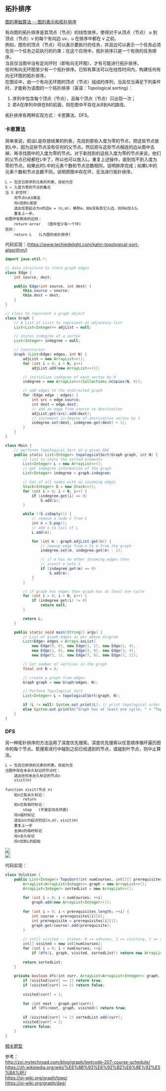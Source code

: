 ## 拓扑排序
  
[图的基础算法 -- 图的表示和拓扑排序](https://www.youtube.com/watch?v=B5hxqxBL2d)  
  
有向图的拓扑排序是其顶点（节点）的线性排序，使得对于从顶点（节点） u 到顶点（节点）v 的每个有向边 uv，u 在排序中都在 v 之前。  
例如，图形的顶点（节点）可以表示要执行的任务，并且边可以表示一个任务必须在另一个任务之前执行的约束；在这个应用中，拓扑排序只是一个有效的任务顺序。  
当且仅当图中没有定向环时（即有向无环图），才有可能进行拓扑排序。  
任何有向无环图至少有一个拓扑排序。已知有算法可以在线性时间内，构建任何有向无环图的拓扑排序。  
在图论中，由一个有向无环图的顶点（节点）组成的序列，当且仅当满足下列条件时，才能称为该图的一个拓扑排序（英语：Topological sorting）：  
1. 序列中包含每个顶点（节点），且每个顶点（节点）只出现一次；
2. 若A在序列中排在B的前面，则在图中不存在从B到A的路径。  
  
拓扑排序有两种实现方式：卡恩算法、DFS。  
  
### 卡恩算法
简单来说，假设L是存放结果的列表，先找到那些入度为零的节点，把这些节点放到L中，因为这些节点没有任何的父节点。然后把与这些节点相连的边从图中去掉，再寻找图中的入度为零的节点。对于新找到的这些入度为零的节点来说，他们的父节点已经都在L中了，所以也可以放入L。重复上述操作，直到找不到入度为零的节点。如果此时L中的元素个数和节点总数相同，说明排序完成；如果L中的元素个数和节点总数不同，说明原图中存在环，无法进行拓扑排序。  
```
L ← 包含已排序的元素的列表，目前为空
S ← 入度为零的节点的集合
当 S 非空时：
    将节点n从S移走
    将n加到L尾部
    选出任意起点为n的边e = (n,m)，移除e。如m没有其它入边，则将m加入S。
    重复上一步。
如图中有剩余的边则：
    return error   (图中至少有一个环)
否则： 
    return L   (L为图的拓扑排序)
```
  
代码实现：(https://www.techiedelight.com/kahn-topological-sort-algorithm/)  
```java
import java.util.*;

// data structure to store graph edges
class Edge {
	int source, dest;

	public Edge(int source, int dest) {
		this.source = source;
		this.dest = dest;
	}
}

// class to represent a graph object
class Graph {
	// A List of Lists to represent an adjacency list
	List<List<Integer>> adjList = null;

	// stores indegree of a vertex
	List<Integer> indegree = null;

	// Constructor
	Graph (List<Edge> edges, int N) {
		adjList = new ArrayList<>();
		for (int i = 0; i < N; i++)
			adjList.add(new ArrayList<>());

		// initialize indegree of each vertex by 0
		indegree = new ArrayList<>(Collections.nCopies(N, 0));

		// add edges to the undirected graph
		for (Edge edge : edges) {
			int src = edge.source;
			int dest = edge.dest;
			// add an edge from source to destination
			adjList.get(src).add(dest);
			// increment in-degree of destination vertex by 1
			indegree.set(dest, indegree.get(dest) + 1);
		}
	}
}

class Main {
	// performs Topological Sort on a given DAG
	public static List<Integer> topologicalSort(Graph graph, int N) {
		// list to store the sorted elements
		List<Integer> L = new ArrayList<>();
		// get indegree information of the graph
		List<Integer> indegree = graph.indegree;

		// Set of all nodes with no incoming edges
		Stack<Integer> S = new Stack<>();
		for (int i = 0; i < N; i++) {
			if (indegree.get(i) == 0) 
				S.add(i);
		}

		while (!S.isEmpty()) {
			// remove a node n from S
			int n = S.pop();
			// add n to tail of L
			L.add(n);

			for (int m : graph.adjList.get(n)) {
				// remove edge from n to m from the graph
				indegree.set(m, indegree.get(m) - 1);

				// if m has no other incoming edges then
				// insert m into S
				if (indegree.get(m) == 0)
					S.add(m);
			}
		}

		// if graph has edges then graph has at least one cycle
		for (int i = 0; i < N; i++) {
			if (indegree.get(i) != 0)
				return null;
		}

		return L;
	}

	public static void main(String[] args) {
		// List of graph edges as per above diagram
		List<Edge> edges = Arrays.asList(
            new Edge(0, 6), new Edge(1, 2), new Edge(1, 4),
            new Edge(1, 6), new Edge(3, 0), new Edge(3, 4),
            new Edge(5, 1), new Edge(7, 0), new Edge(7, 1));

		// Set number of vertices in the graph
		final int N = 8;

		// create a graph from edges
		Graph graph = new Graph(edges, N);

		// Perform Topological Sort
		List<Integer> L = topologicalSort(graph, N);

		if (L != null) System.out.print(L);	// print topological order
		else System.out.println("Graph has at least one cycle. " + "Topological sorting is not possible");
	}
}
```
  
### DFS
另一种拓扑排序的方法运用了深度优先搜索。深度优先搜索以任意顺序循环遍历图中的每个节点。若搜索进行中碰到之前已经遇到的节点，或碰到叶节点，则中止算法。  
```
L ← 包含已排序的元素的列表，目前为空
当图中存在未永久标记的节点时：
    选出任何未永久标记的节点n
    visit(n)

function visit(节点 n)
    如n已有永久标记：
        return
    如n已有临时标记：
        stop   (不是定向无环图)
    将n临时标记
    选出以n为起点的边(n,m)，visit(m)
    重复上一步
    去掉n的临时标记
    将n永久标记
    将n加到L的起始
```
  
![](./拓扑排序.png)  
![](./拓扑排序过程模拟.png)  
  
代码实现：  
```java
class Solution {    
    public List<Integer> TopoSort(int numCourses, int[][] prerequisites) {        
        ArrayList<ArrayList<Integer>> graph = new ArrayList<>();
        ArrayList<Integer> sortedList = new ArrayList<>();
        
        for (int i = 0; i < numCourses; ++i)
            graph.add(new ArrayList<Integer>());
        
        for (int i = 0; i < prerequisites.length; ++i) {
            int course = prerequisites[i][0];
            int prerequisite = prerequisites[i][1];            
            graph.get(course).add(prerequisite);
        }
        
        // int[] visited -- states: 0 == unkonwn, 1 == visiting, 2 == visited
        int[] visited = new int[numCourses];
        for (int i = 0; i < numCourses; ++i)
            if (dfs(i, graph, visited, sortedList)) return new ArrayList<>(); // empty list means fail with circle
        
        return sortedList;
    }
    
    private boolean dfs(int curr, ArrayList<ArrayList<Integer>> graph, int[] visited, ArrayList<Integer> sortedList) {
        if (visited[curr] == 1) return true;
        if (visited[curr] == 2) return false;
        
        visited[curr] = 1;
                
        for (int next : graph.get(curr))
            if (dfs(next, graph, visited)) return true;
        
        if (visited[curr] != 2) sortedList.add(curr);
        visited[curr] = 2;
        return false;
    }
}
```
  
[相关题型](./../Leetcode%20Practices/algorithms/medium/207%20Course%20Schedule.java)  
  
参考：  
http://zxi.mytechroad.com/blog/graph/leetcode-207-course-schedule/  
https://zh.wikipedia.org/wiki/%E6%8B%93%E6%92%B2%E6%8E%92%E5%BA%8F/  
https://oi-wiki.org/graph/topo/  
https://oi-wiki.org/graph/dag/  
